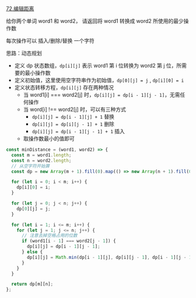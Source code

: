 [72.编辑距离](https://leetcode.cn/problems/edit-distance/description/?envType=study-plan-v2&envId=dynamic-programming)

给你两个单词 word1 和 word2， 请返回将 word1 转换成 word2 所使用的最少操作数

每次操作可以 插入/删除/替换 一个字符

思路：动态规划

- 定义 dp 状态数组，`dp[i][j]` 表示 word1 第 i 位转换为 word2 第 j 位，所需要的最小操作数
- 定义初始值，这里使用空字符串作为初始值，`dp[0][j] = j` , `dp[i][0] = i`
- 定义状态转移方程，`dp[i][j]` 存在两种情况
  - 当 word1[i] === word2[j] 时，`dp[i][j] = dp[i - 1][j - 1]`，无需任何操作
  - 当 word[i] !== word2[j] 时，可以有三种方式
    - `dp[i][j] = dp[i - 1][j] + 1` 替换
    - `dp[i][j] = dp[i][j - 1] + 1` 删除
    - `dp[i][j] = dp[i - 1][j - 1] + 1` 插入
  - 取操作数最小的值即可

```js
const minDistance = (word1, word2) => {
  const m = word1.length;
  const n = word2.length;
  // 从空字符开始算
  const dp = new Array(m + 1).fill(0).map(() => new Array(n + 1).fill(0));

  for (let i = 0; i < m; i++) {
    dp[i][0] = i;
  }

  for (let j = 0; j < n; j++) {
    dp[0][j] = j;
  }

  for (let i = 1; i <= m; i++) {
    for (let j = 1; j <= n; j++) {
      // 注意去掉空格占用的位数
      if (word1[i - 1] === word2[j - 1]) {
        dp[i][j] = dp[i - 1][j - 1];
      } else {
        dp[i][j] = Math.min(dp[i - 1][j], dp[i][j - 1], dp[i - 1][j - 1]) + 1;
      }
    }
  }

  return dp[m][n];
};
```
